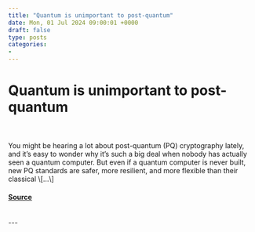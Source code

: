 ```yaml
---
title: "Quantum is unimportant to post-quantum"
date: Mon, 01 Jul 2024 09:00:01 +0000
draft: false
type: posts
categories: 
- 
---
```

# Quantum is unimportant to post-quantum

<br/>

<br/>
You might be hearing a lot about post-quantum (PQ) cryptography lately, and it’s easy to wonder why it’s such a big deal when nobody has actually seen a quantum computer. But even if a quantum computer is never built, new PQ standards are safer, more resilient, and more flexible than their classical \[…\]

#### [Source](https://blog.trailofbits.com/2024/07/01/quantum-is-unimportant-to-post-quantum/)

<br/>
---
